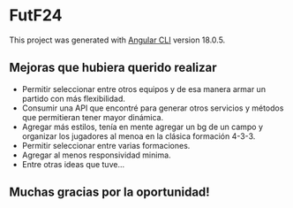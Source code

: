 # FutF24

This project was generated with [Angular CLI](https://github.com/angular/angular-cli) version 18.0.5.

## Mejoras que hubiera querido realizar

- Permitir seleccionar entre otros equipos y de esa manera armar un partido con más flexibilidad.
- Consumir una API que encontré para generar otros servicios y métodos que permitieran tener mayor dinámica.
- Agregar más estilos, tenía en mente agregar un bg de un campo y organizar los jugadores al menoa en la clásica formación 4-3-3.
- Permitir seleccionar entre varias formaciones.
- Agregar al menos responsividad minima.
- Entre otras ideas que tuve...

## Muchas gracias por la oportunidad!
